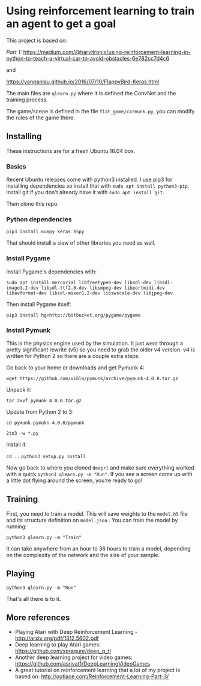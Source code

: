 # Using reinforcement learning to train an agent to get a goal

This project is based on:

*Part 1:* https://medium.com/@harvitronix/using-reinforcement-learning-in-python-to-teach-a-virtual-car-to-avoid-obstacles-6e782cc7d4c6

and

https://yanpanlau.github.io/2016/07/10/FlappyBird-Keras.html

The main files are `qlearn.py` where it is defined the ConvNet and the training process.

The game/scene is defined in the file `flat_game/carmunk.py`, you can modify the rules of the game there.

## Installing

These instructions are for a fresh Ubuntu 16.04 box. 

### Basics

Recent Ubuntu releases come with python3 installed. I use pip3 for installing dependencies so install that with `sudo apt install python3-pip`. Install git if you don't already have it with `sudo apt install git`.

Then clone this repo. 

### Python dependencies

`pip3 install numpy keras h5py`

That should install a slew of other libraries you need as well.

### Install Pygame

Install Pygame's dependencies with:

`sudo apt install mercurial libfreetype6-dev libsdl-dev libsdl-image1.2-dev libsdl-ttf2.0-dev libsmpeg-dev libportmidi-dev libavformat-dev libsdl-mixer1.2-dev libswscale-dev libjpeg-dev`

Then install Pygame itself:

`pip3 install hg+http://bitbucket.org/pygame/pygame`

### Install Pymunk

This is the physics engine used by the simulation. It just went through a pretty significant rewrite (v5) so you need to grab the older v4 version. v4 is written for Python 2 so there are a couple extra steps.

Go back to your home or downloads and get Pymunk 4:

`wget https://github.com/viblo/pymunk/archive/pymunk-4.0.0.tar.gz`

Unpack it:

`tar zxvf pymunk-4.0.0.tar.gz`

Update from Python 2 to 3:

`cd pymunk-pymukn-4.0.0/pymunk`

`2to3 -w *.py`

Install it:

`cd ..`
`python3 setup.py install`

Now go back to where you cloned `deeprl` and make sure everything worked with a quick `python3 qlearn.py -m "Run"`. If you see a screen come up with a little dot flying around the screen, you're ready to go!

## Training

First, you need to train a model. This will save weights to the `model.h5` file and its structure definition on `model.json` .  You can train the model by running:

`python3 qlearn.py -m "Train"`

It can take anywhere from an hour to 36 hours to train a model, depending on the complexity of the network and the size of your sample. 

## Playing

`python3 qlearn.py -m "Run"`

That's all there is to it.

## More references

- Playing Atari with Deep Reinforcement Learning - http://arxiv.org/pdf/1312.5602.pdf
- Deep learning to play Atari games: https://github.com/spragunr/deep_q_rl
- Another deep learning project for video games: https://github.com/asrivat1/DeepLearningVideoGames
- A great tutorial on reinforcement learning that a lot of my project is based on: http://outlace.com/Reinforcement-Learning-Part-3/
